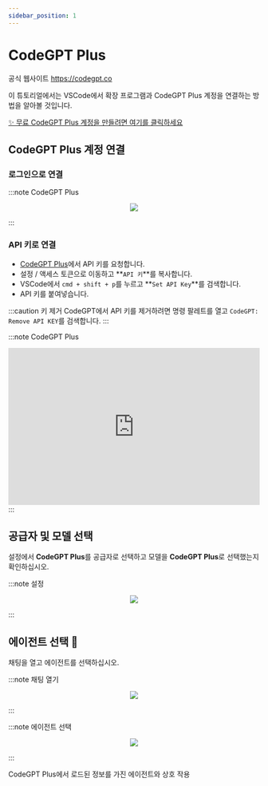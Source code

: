 ```yaml
---
sidebar_position: 1
---
```


# CodeGPT Plus

공식 웹사이트 https://codegpt.co

이 튜토리얼에서는 VSCode에서 확장 프로그램과 CodeGPT Plus 계정을 연결하는 방법을 알아볼 것입니다.

[✨ 무료 CodeGPT Plus 계정을 만들려면 여기를 클릭하세요](https://account.codegpt.co/auth/register)

## CodeGPT Plus 계정 연결

### 로그인으로 연결
:::note CodeGPT Plus
<p align="center">
    <img src="https://github.com/davila7/code-gpt-docs/assets/6216945/a52e225b-ee54-442d-9fed-1df917d6be6f" />
</p>
:::

### API 키로 연결
  - [CodeGPT Plus](https://account.codegpt.co/auth/register)에서 API 키를 요청합니다.
  - 설정 / 액세스 토큰으로 이동하고 **`API 키`**를 복사합니다.
  - VSCode에서 ```cmd + shift + p```를 누르고 **`Set API Key`**를 검색합니다.
  - API 키를 붙여넣습니다.

:::caution 키 제거
CodeGPT에서 API 키를 제거하려면 명령 팔레트를 열고 `CodeGPT: Remove API KEY`를 검색합니다.
:::

:::note CodeGPT Plus
<iframe width="100%" height="315" src="https://www.youtube.com/embed/UX9LncRh0h8?si=WhWQFld30fGUoYOF" title="YouTube video player" frameborder="0" allow="accelerometer; autoplay; clipboard-write; encrypted-media; gyroscope; picture-in-picture; web-share" allowfullscreen></iframe>
:::

## 공급자 및 모델 선택
설정에서 **CodeGPT Plus**를 공급자로 선택하고 모델을 **CodeGPT Plus**로 선택했는지 확인하십시오.

:::note 설정
<p align="center">
    <img src="https://github-production-user-asset-6210df.s3.amazonaws.com/6216945/274446065-993eca0d-30e3-4642-8e08-c5e51381f0e6.png" />
</p>
:::

## 에이전트 선택 🤖
채팅을 열고 에이전트를 선택하십시오.

:::note 채팅 열기
<p align="center">
    <img src="https://github.com/davila7/code-gpt-docs/assets/6216945/0c64590b-503d-4cfe-9b68-0dad0f52cfa8" />
</p>
:::

:::note 에이전트 선택
<p align="center">
    <img src="https://github-production-user-asset-6210df.s3.amazonaws.com/6216945/274446169-16c2182e-ce76-41c5-8ca4-59e1069dee60.png" />
</p>
:::

CodeGPT Plus에서 로드된 정보를 가진 에이전트와 상호 작용





